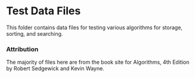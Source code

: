 # Test Data Files

This folder contains data files for testing various algorithms for storage, sorting, and searching.

### Attribution

The majority of files here are from the book site for Algorithms, 4th Edition by Robert Sedgewick and Kevin Wayne.